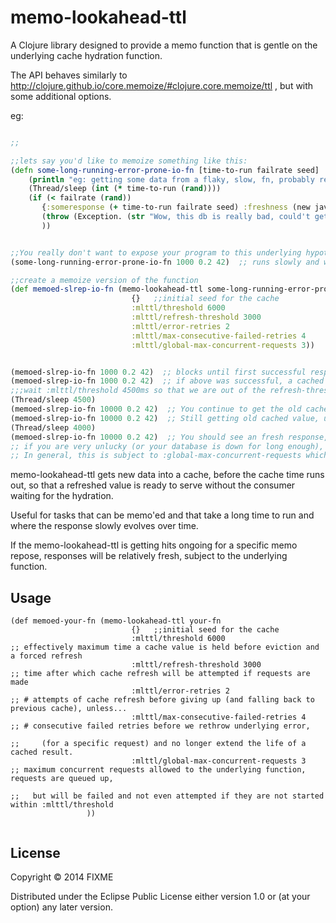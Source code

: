 # memo-lookahead-ttl

A Clojure library designed to provide a memo function that is gentle on the underlying cache hydration function.

The API behaves similarly to http://clojure.github.io/core.memoize/#clojure.core.memoize/ttl , but with some additional options.

eg:

```Clojure

;;

;;lets say you'd like to memoize something like this:
(defn some-long-running-error-prone-io-fn [time-to-run failrate seed]
    (println "eg: getting some data from a flaky, slow, fn, probably reaching into a database that probably doesn't like concurrent requests")
    (Thread/sleep (int (* time-to-run (rand))))
    (if (< failrate (rand))
       {:someresponse (+ time-to-run failrate seed) :freshness (new java.util.Date)}
       (throw (Exception. (str "Wow, this db is really bad, could't get a response for" time-to-run failrate seed )))
       ))


;;You really don't want to expose your program to this underlying hypothetical database
(some-long-running-error-prone-io-fn 1000 0.2 42)  ;; runs slowly and will fails 20% of the time.

;;create a memoize version of the function
(def memoed-slrep-io-fn (memo-lookahead-ttl some-long-running-error-prone-io-fn
                           {}   ;;initial seed for the cache
                           :mlttl/threshold 6000
                           :mlttl/refresh-threshold 3000
                           :mlttl/error-retries 2
                           :mlttl/max-consecutive-failed-retries 4
                           :mlttl/global-max-concurrent-requests 3))


(memoed-slrep-io-fn 1000 0.2 42)  ;; blocks until first successful response... may still throw if you are unlucky (3 consecutive failures)
(memoed-slrep-io-fn 1000 0.2 42)  ;; if above was successful, a cached answer will come quickly
;;;wait :mlttl/threshold 4500ms so that we are out of the refresh-threshold, but in :mlttl/threshold
(Thread/sleep 4500)
(memoed-slrep-io-fn 10000 0.2 42)  ;; You continue to get the old cached value, however, you also just triggered a run of some-long-running-error-prone-io-fn which will be attempted up to 2 times...
(memoed-slrep-io-fn 10000 0.2 42)  ;; Still getting old cached value, underlying function not done yet...
(Thread/sleep 4000)
(memoed-slrep-io-fn 10000 0.2 42)  ;; You should see an fresh response, unless you got unlucky, in which case there's probably another attempt are rehydration.
;; if you are very unlucky (or your database is down for long enough), after max-consecutive-failed-retries, which will spread out over at least 4 * :mlttl/refresh-threshold intervals, the memo function will return the underlying error. Next attempt will block as per the first invocation
;; In general, this is subject to :global-max-concurrent-requests which will prevent the underlying function from being swamped with concurrent requests.

```


memo-lookahead-ttl gets new data into a cache, before the cache time runs out, so that a refreshed value is ready to serve without the consumer waiting for the hydration.

Useful for tasks that can be memo'ed and that take a long time to run and where the response slowly evolves over time.

If the memo-lookahead-ttl is getting hits ongoing for a specific memo repose, responses will be relatively fresh, subject to the underlying function.


## Usage

```
(def memoed-your-fn (memo-lookahead-ttl your-fn
                           {}   ;;initial seed for the cache
                           :mlttl/threshold 6000                        ;; effectively maximum time a cache value is held before eviction and a forced refresh
                           :mlttl/refresh-threshold 3000                ;; time after which cache refresh will be attempted if requests are made
                           :mlttl/error-retries 2                       ;; # attempts of cache refresh before giving up (and falling back to previous cache), unless...
                           :mlttl/max-consecutive-failed-retries 4      ;; # consecutive failed retries before we rethrow underlying error,
                                                                        ;;     (for a specific request) and no longer extend the life of a cached result.
                           :mlttl/global-max-concurrent-requests 3      ;; maximum concurrent requests allowed to the underlying function, requests are queued up,
                                                                        ;;   but will be failed and not even attempted if they are not started within :mlttl/threshold
                 ))


```

## License

Copyright © 2014 FIXME

Distributed under the Eclipse Public License either version 1.0 or (at
your option) any later version.
